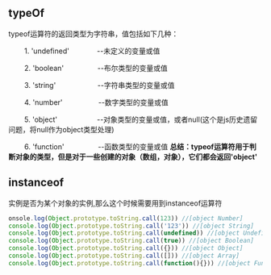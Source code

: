 <!--
 * @Description: 
 * @Version: 1.0
 * @Autor: ziwei
 * @Date: 2021-04-02 14:22:13
 * @LastEditors: ziwei
 * @LastEditTime: 2021-04-02 14:30:28
-->
## typeOf
 typeof运算符的返回类型为字符串，值包括如下几种：

        1. 'undefined'              --未定义的变量或值

        2. 'boolean'                 --布尔类型的变量或值

        3. 'string'                     --字符串类型的变量或值

        4. 'number'                  --数字类型的变量或值

        5. 'object'                    --对象类型的变量或值，或者null(这个是js历史遗留问题，将null作为object类型处理)

        6. 'function'                 --函数类型的变量或值
**总结：typeof运算符用于判断对象的类型，但是对于一些创建的对象（数组，对象），它们都会返回'object'**

## instanceof
实例是否为某个对象的实例,那么这个时候需要用到instanceof运算符
```javascript
onsole.log(Object.prototype.toString.call(123)) //[object Number]
console.log(Object.prototype.toString.call('123')) //[object String]
console.log(Object.prototype.toString.call(undefined)) //[object Undefined]
console.log(Object.prototype.toString.call(true)) //[object Boolean]
console.log(Object.prototype.toString.call({})) //[object Object]
console.log(Object.prototype.toString.call([])) //[object Array]
console.log(Object.prototype.toString.call(function(){})) //[object Function]
```
